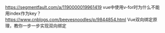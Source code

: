 https://segmentfault.com/a/1190000019961419    vue中使用v-for时为什么不能用index作为key？
https://www.cnblogs.com/beevesnoodles/p/9844854.html    Vue双向绑定原理，教你一步一步实现双向绑定